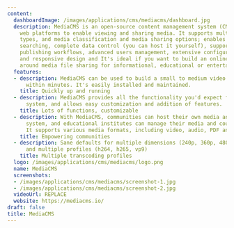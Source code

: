 ```yaml
---
content:
  dashboardImage: /images/applications/cms/mediacms/dashboard.jpg
  description: MediaCMS is an open-source content management system (CMS) for modern
    web platforms to enable viewing and sharing media. It supports multiple media
    types, and media classification and media sharing options; enables easy media
    searching, complete data control (you can host it yourself), support for multiple
    publishing workflows, advanced users management, extensive configuration options,
    and responsive design and It's ideal if you want to build an online community
    around media file sharing for informational, educational or entertainment purposes.
  features:
  - description: MediaCMS can be used to build a small to medium video and media portal
      within minutes. It's easily installed and maintained.
    title: Quickly up and running
  - description: MediaCMS provides all the functionality you'd expect from a modern
      system, and allows easy customization and addition of features.
    title: Lots of functions, customizable
  - description: With MediaCMS, communities can host their own media and content management
      system, and educational institutes can manage their media and course curriculum.
      It supports various media formats, including video, audio, PDF and docs.
    title: Empowering communities
  - description: Sane defaults for multiple dimensions (240p, 360p, 480p, 720p, 1080p)
      and multiple profiles (h264, h265, vp9)
    title: Multiple transcoding profiles
  logo: /images/applications/cms/mediacms/logo.png
  name: MediaCMS
  screenshots:
  - /images/applications/cms/mediacms/screenshot-1.jpg
  - /images/applications/cms/mediacms/screenshot-2.jpg
  videoUrl: REPLACE
  website: https://mediacms.io/
draft: false
title: MediaCMS
---
```


